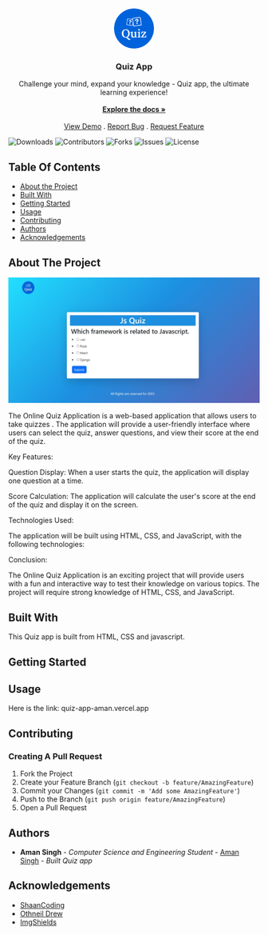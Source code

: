 <br/>
<p align="center">
  <a href="https://github.com/AmanSingh1221/ReadME-Generator">
    <img src="icon.png" alt="Logo" width="80" height="80">
  </a>

  <h3 align="center">Quiz App</h3>

  <p align="center">
    Challenge your mind, expand your knowledge - Quiz app, the ultimate learning experience!
    <br/>
    <br/>
    <a href="https://github.com/AmanSingh1221/ReadME-Generator"><strong>Explore the docs »</strong></a>
    <br/>
    <br/>
    <a href="https://github.com/AmanSingh1221/ReadME-Generator">View Demo</a>
    .
    <a href="https://github.com/AmanSingh1221/ReadME-Generator/issues">Report Bug</a>
    .
    <a href="https://github.com/AmanSingh1221/ReadME-Generator/issues">Request Feature</a>
  </p>
</p>

![Downloads](https://img.shields.io/github/downloads/AmanSingh1221/ReadME-Generator/total) ![Contributors](https://img.shields.io/github/contributors/AmanSingh1221/ReadME-Generator?color=dark-green) ![Forks](https://img.shields.io/github/forks/AmanSingh1221/ReadME-Generator?style=social) ![Issues](https://img.shields.io/github/issues/AmanSingh1221/ReadME-Generator) ![License](https://img.shields.io/github/license/AmanSingh1221/ReadME-Generator) 

## Table Of Contents

* [About the Project](#about-the-project)
* [Built With](#built-with)
* [Getting Started](#getting-started)
* [Usage](#usage)
* [Contributing](#contributing)
* [Authors](#authors)
* [Acknowledgements](#acknowledgements)

## About The Project

![Screen Shot](sample.jpg)

The Online Quiz Application is a web-based application that allows users to take quizzes . The application will provide a user-friendly interface where users can select the quiz, answer questions, and view their score at the end of the quiz.

Key Features:

Question Display: When a user starts the quiz, the application will display one question at a time.

Score Calculation: The application will calculate the user's score at the end of the quiz and display it on the screen.

Technologies Used:

The application will be built using HTML, CSS, and JavaScript, with the following technologies:

Conclusion:

The Online Quiz Application is an exciting project that will provide users with a fun and interactive way to test their knowledge on various topics. The project will require strong knowledge of HTML, CSS, and JavaScript.

## Built With

This Quiz app is built from HTML, CSS and javascript.

## Getting Started




## Usage

Here is the link: quiz-app-aman.vercel.app

## Contributing



### Creating A Pull Request

1. Fork the Project
2. Create your Feature Branch (`git checkout -b feature/AmazingFeature`)
3. Commit your Changes (`git commit -m 'Add some AmazingFeature'`)
4. Push to the Branch (`git push origin feature/AmazingFeature`)
5. Open a Pull Request

## Authors

* **Aman Singh** - *Computer Science and Engineering Student* - [Aman Singh](https://github.com/amansingh1221) - *Built Quiz app*

## Acknowledgements

* [ShaanCoding](https://github.com/ShaanCoding/)
* [Othneil Drew](https://github.com/othneildrew/Best-README-Template)
* [ImgShields](https://shields.io/)
